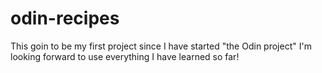# odin-recipes
This goin to be my first project since I have started "the Odin project"
I'm looking forward to use everything I have learned so far!